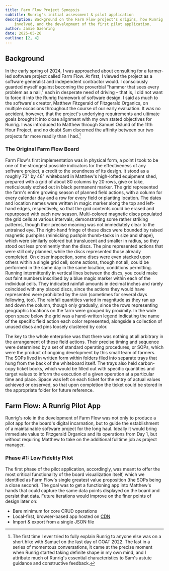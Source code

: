 ```yaml
---
title: Farm Flow Project Synopsis
subtitle: Runrig's initial assessment & pilot application
description: Background on the Farm Flow project's origins, how Runrig became
    involved, and the development of the first pilot application.
author: Jamie Gaehring
date: 2025-05-26
outline: [2, 4]
---
```


## Background
In the early spring of 2024, I was approached about consulting for a farmer-led
software project called Farm Flow. At first, I viewed the project as a software
generalist and independent contractor would. I consciously guarded myself
against becoming the proverbial "hammer that sees every problem as a nail," each
in desperate need of driving – that is, I did not want to force it into the
Runrig framework of software design. I said as much to the software's creator,
Matthew Fitzgerald of Fitzgerald Organics, on multiple occasions throughout the
course of our early evaluation. It was no accident, however, that the project's
underlying requirements and ultimate goals brought it into close alignment with
my own stated objectives for Runrig. I was introduced to Matthew through Samuel
Oslund of the 11th Hour Project, and no doubt Sam discerned the affinity between
our two projects far more readily than I had.[^sam]

[^sam]: The first time I ever tried to fully explain Runrig to anyone else was
on a short hike with Samuel on the last day of GOAT 2022. The last in a series
of momentous conversations, it came at the precise moment when Runrig started
taking definite shape in my own mind, and I attribute much of Runrig's essential
characteristics to Sam's astute guidance and constructive feedback.

### The Original Farm Flow Board
Farm Flow's first implementation was in physical form, a point I took to be one
of the strongest possible indicators for the effectiveness of any software
project, a credit to the soundness of its design. It stood as a roughly 72" by
48" whiteboard in Matthew's high-lofted equipment shed, prepared with a grid of
about 80 columns by 20 rows, give or take, meticulously etched out in black
permanent marker. The grid represented the farm's entire growing season of
planned field actions, with a column for every calendar day and a row for every
field or planting location. The dates and location names were written in magic
marker along the top and left-hand edges, respectively, so that the grid
contents could be erased and repurposed with each new season. Multi-colored
magnetic discs populated the grid cells at various intervals, demonstrating some
rather striking patterns, though their precise meaning was not immediately clear
to the untrained eye. The right-hand fringe of these discs were bounded by
raised magnetic pushpins (mimicking pushpin thumb-tacks in size and shape),
which were similarly colored but translucent and smaller in radius, so they
stood out less prominently than the discs. The pins represented actions that
were still only planned, while the discs represented those already completed. On
closer inspection, some discs were even stacked upon others within a single grid
cell; some actions, though not all, could be performed in the same day in the
same location, conditions permitting. Running intermittently in vertical lines
between the discs, you could make out faint numbers inscribed by a blue magic
marker within each of the individual cells. They indicated rainfall amounts in
decimal inches and rarely coincided with any placed discs, since the actions
they would have represented were prohibited by the rain (sometimes for several
days following, too). The rainfall quantities varied in magnitude as they ran up
and down the column, though only gradually, since the rows representing
geographic locations on the farm were grouped by proximity. In the wide open
space below the grid was a hand-written legend indicating the name of the
specific field action each color represented, alongside a collection of unused
discs and pins loosely clustered by color.

The key to the whole enterprise was that there was nothing at all arbitrary in
the arrangement of these field actions. Their precise timing and sequence were
determined by a set of standard operating procedures, or SOPs, which were the
product of ongoing development by this small team of farmers. The SOPs lived in
written form within folders filed into separate trays that hung from the back of
the whiteboard itself. The trays also held carbon-copy ticket books, which would
be filled out with specific quantities and target values to inform the execution
of a given operation at a particular time and place. Space was left on each
ticket for the entry of actual values achieved or observed, so that upon
completion the ticket could be stored in the appropriate folder for future
reference.

## Farm Flow: A Runrig Pilot App
Runrig's role in the development of Farm Flow was not only to produce a pilot
app for the board's digital incarnation, but to guide the establishment of a
maintainable software project for the long haul. Ideally it would bring
immediate value to Fitzgerald Organics and its operations from Day 1, but
without requiring Matthew to take on the additional fulltime job as project
manager.

### Phase #1: Low Fidelity Pilot
The first phase of the pilot application, accordingly, was meant to offer the
most critical functionality of the board visualization itself, which we
identified as Farm Flow's single greatest value proposition (the SOPs being a
close second). The goal was to get a functioning app into Matthew's hands that
could capture the same data points displayed on the board and persist that data.
Future iterations would improve on the finer points of design later on:

- Bare minimum for core CRUD operations
- Local-first, browser-based app hosted on [CDN]
- Import & export from a single JSON file

[CDN]: https://farm-flow-board.pages.dev/
